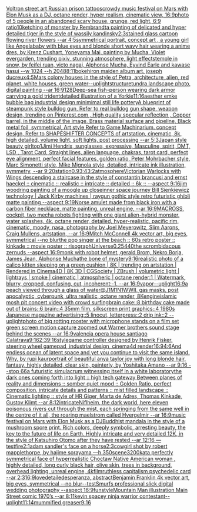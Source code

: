 [Voltron street art Russian  prison tattoos](https://www.ebank.nz/aiartgenerator?category=Voltron%20street%20art%20Russian%20%20prison%20tattoos)[crowdy music festival on Mars with Elon Musk as a DJ, octane render, hyper realism, cinematic view, 16:9](https://www.ebank.nz/aiartgenerator?category=crowdy%20music%20festival%20on%20Mars%20with%20Elon%20Musk%20as%20a%20DJ%2C%20octane%20render%2C%20hyper%20realism%2C%20cinematic%20view%2C%2016%3A9)[photo of 5 people in an abandoned scary house, grunge, red light, 6:9 ratio](https://www.ebank.nz/aiartgenerator?category=photo%20of%205%20people%20in%20an%20abandoned%20scary%20house%2C%20grunge%2C%20red%20light%2C%206%3A9%20ratio)[10k](https://www.ebank.nz/aiartgenerator?category=10k)[etching of monster by Rembrandt](https://www.ebank.nz/aiartgenerator?category=etching%20of%20monster%20by%20Rembrandt)[a painting of delicated and hyper detailed tiger in the style of wassily kandinsky](https://www.ebank.nz/aiartgenerator?category=a%20painting%20of%20delicated%20and%20hyper%20detailed%20tiger%20in%20the%20style%20of%20wassily%20kandinsky)[2:3](https://www.ebank.nz/aiartgenerator?category=2%3A3)[stained glass cartoon flowing river flowers --ar 4:5](https://www.ebank.nz/aiartgenerator?category=stained%20glass%20cartoon%20flowing%20river%20flowers%20--ar%204%3A5)[symmetrical portrait, concept art , a young girl like Angelababy with blue eyes and blonde short wavy hair wearing a anime dres, by Krenz Cushart, Yoneyama Mai, painting by Mucha, Violet evergarden, trending pixiv, stunning atmosphere, light effects](https://www.ebank.nz/aiartgenerator?category=symmetrical%20portrait%2C%20concept%20art%20%2C%20a%20young%20girl%20like%20Angelababy%20with%20blue%20eyes%20and%20blonde%20short%20wavy%20hair%20wearing%20a%20anime%20dres%2C%20by%20Krenz%20Cushart%2C%20Yoneyama%20Mai%2C%20painting%20by%20Mucha%2C%20Violet%20evergarden%2C%20trending%20pixiv%2C%20stunning%20atmosphere%2C%20light%20effects)[temple in snow, by feifei ruan, victo nagai, Alphonse Mucha, Eyvind Earle and kawase hasui --w  1024 --h 2048](https://www.ebank.nz/aiartgenerator?category=temple%20in%20snow%2C%20by%20feifei%20ruan%2C%20victo%20nagai%2C%20Alphonse%20Mucha%2C%20Eyvind%20Earle%20and%20kawase%20hasui%20--w%20%201024%20--h%202048)[8:11](https://www.ebank.nz/aiartgenerator?category=8%3A11)[bokeh](https://www.ebank.nz/aiartgenerator?category=bokeh)[iron maiden album art, joseph ducreux](https://www.ebank.nz/aiartgenerator?category=iron%20maiden%20album%20art%2C%20joseph%20ducreux)[4:5](https://www.ebank.nz/aiartgenerator?category=4%3A5)[Mars colony houses in the style of Petra, architecture, alien, red planet, white houses, green water](https://www.ebank.nz/aiartgenerator?category=Mars%20colony%20houses%20in%20the%20style%20of%20Petra%2C%20architecture%2C%20alien%2C%20red%20planet%2C%20white%20houses%2C%20green%20water)[--uplight](https://www.ebank.nz/aiartgenerator?category=--uplight)[structure](https://www.ebank.nz/aiartgenerator?category=structure)[tundra landscape photo, digital painting --ar 16:9](https://www.ebank.nz/aiartgenerator?category=tundra%20landscape%20photo%2C%20digital%20painting%20--ar%2016%3A9)[128](https://www.ebank.nz/aiartgenerator?category=128)[Deep-sea fish-person wearing dark armor carrying a gold trident](https://www.ebank.nz/aiartgenerator?category=Deep-sea%20fish-person%20wearing%20dark%20armor%20carrying%20a%20gold%20trident)[detailed illustration of a Yorkie](https://www.ebank.nz/aiartgenerator?category=detailed%20illustration%20of%20a%20Yorkie)[11:16](https://www.ebank.nz/aiartgenerator?category=11%3A16)[aesther emke bubble bag industrial design minimimal still life pottery](https://www.ebank.nz/aiartgenerator?category=aesther%20emke%20bubble%20bag%20industrial%20design%20minimimal%20still%20life%20pottery)[A blueprint of steampunk style bulldog gun, Refer to real bulldog gun shape,  weapon design, trending on Pinterest.com , High quality specular reflection ,  Copper  barrel, in the middle of the image, Brass material surface and pipeline,  Black metal foil, symmetrical,  Art style Refer to Game Machinarium.  concept design, Refer to SHAPESHIFTER CONCEPTS  of artstation, cinematic,  8k, high detailed,  volume light,  soft lights,  post processing    --ar 5:3](https://www.ebank.nz/aiartgenerator?category=A%20blueprint%20of%20steampunk%20style%20bulldog%20gun%2C%20Refer%20to%20real%20bulldog%20gun%20shape%2C%20%20weapon%20design%2C%20trending%20on%20Pinterest.com%20%2C%20High%20quality%20specular%20reflection%20%2C%20%20Copper%20%20barrel%2C%20in%20the%20middle%20of%20the%20image%2C%20Brass%20material%20surface%20and%20pipeline%2C%20%20Black%20metal%20foil%2C%20symmetrical%2C%20%20Art%20style%20Refer%20to%20Game%20Machinarium.%20%20concept%20design%2C%20Refer%20to%20SHAPESHIFTER%20CONCEPTS%20%20of%20artstation%2C%20cinematic%2C%20%208k%2C%20high%20detailed%2C%20%20volume%20light%2C%20%20soft%20lights%2C%20%20post%20processing%20%20%20%20--ar%205%3A3)[Japan style beauty girl](https://www.ebank.nz/aiartgenerator?category=Japan%20style%20beauty%20girl)[top](https://www.ebank.nz/aiartgenerator?category=top)[1](https://www.ebank.nz/aiartgenerator?category=1)[Jimi Hendrix, sunglasses, expressive, Masculine, spirit, DMT, LSD , Tarot Card, Straight lines, alien language, chakras, tarot card, perfect eye alignment, perfect facial features, golden ratio, Peter Mohrbacher style, Marc Simonetti style, Mike Mignola style, detailed, intricate ink illustration, symmetry, --ar 9:20](https://www.ebank.nz/aiartgenerator?category=Jimi%20Hendrix%2C%20sunglasses%2C%20expressive%2C%20Masculine%2C%20spirit%2C%20DMT%2C%20LSD%20%2C%20Tarot%20Card%2C%20Straight%20lines%2C%20alien%20language%2C%20chakras%2C%20tarot%20card%2C%20perfect%20eye%20alignment%2C%20perfect%20facial%20features%2C%20golden%20ratio%2C%20Peter%20Mohrbacher%20style%2C%20Marc%20Simonetti%20style%2C%20Mike%20Mignola%20style%2C%20detailed%2C%20intricate%20ink%20illustration%2C%20symmetry%2C%20--ar%209%3A20)[station](https://www.ebank.nz/aiartgenerator?category=station)[0.9](https://www.ebank.nz/aiartgenerator?category=0.9)[3:4](https://www.ebank.nz/aiartgenerator?category=3%3A4)[3:2](https://www.ebank.nz/aiartgenerator?category=3%3A2)[atmosphere](https://www.ebank.nz/aiartgenerator?category=atmosphere)[Victorian Warlocks with Wings descending a staircase in the style of constantin brancusi and ernst haeckel :: cinematic :: realistic :: intricate :: detailed :: 6k :: --aspect 9:16](https://www.ebank.nz/aiartgenerator?category=Victorian%20Warlocks%20with%20Wings%20descending%20a%20staircase%20in%20the%20style%20of%20constantin%20brancusi%20and%20ernst%20haeckel%20%3A%3A%20cinematic%20%3A%3A%20realistic%20%3A%3A%20intricate%20%3A%3A%20detailed%20%3A%3A%206k%20%3A%3A%20--aspect%209%3A16)[jim woodring painting of a moogle up close](https://www.ebank.nz/aiartgenerator?category=jim%20woodring%20painting%20of%20a%20moogle%20up%20close)[inner space journey Bill Sienkiewicz technology | Jack Kirby machines |  raygun gothic style retro futuristic  ghibli matte painting --aspect 9:19](https://www.ebank.nz/aiartgenerator?category=inner%20space%20journey%20Bill%20Sienkiewicz%20technology%20%7C%20Jack%20Kirby%20machines%20%7C%20%20raygun%20gothic%20style%20retro%20futuristic%20%20ghibli%20matte%20painting%20--aspect%209%3A19)[Norse amulet made from black iron with a carbon fiber necklace, matte painting, unreal engine, --ar 16:9](https://www.ebank.nz/aiartgenerator?category=Norse%20amulet%20made%20from%20black%20iron%20with%20a%20carbon%20fiber%20necklace%2C%20matte%20painting%2C%20unreal%20engine%2C%20--ar%2016%3A9)[MACROSS, cockpit, two mecha robots fighting with one giant alien-hybrid monster, water splashes, 4k, octane render, detailed, hyper-realistic, pacific rim, cinematic, moody, nasa, photography by Joel Meyerowitz, Slim Aarons, Craig Mullens, artstation, --ar 16:9](https://www.ebank.nz/aiartgenerator?category=MACROSS%2C%20cockpit%2C%20two%20mecha%20robots%20fighting%20with%20one%20giant%20alien-hybrid%20monster%2C%20water%20splashes%2C%204k%2C%20octane%20render%2C%20detailed%2C%20hyper-realistic%2C%20pacific%20rim%2C%20cinematic%2C%20moody%2C%20nasa%2C%20photography%20by%20Joel%20Meyerowitz%2C%20Slim%20Aarons%2C%20Craig%20Mullens%2C%20artstation%2C%20--ar%2016%3A9)[Mitch McConnell 4k vector art, big eyes, symmetrical --no blur](https://www.ebank.nz/aiartgenerator?category=Mitch%20McConnell%204k%20vector%20art%2C%20big%20eyes%2C%20symmetrical%20--no%20blur)[the pop singer at the beach :: 60s retro poster :: kinkade :: movie poster :: risograph](https://www.ebank.nz/aiartgenerator?category=the%20pop%20singer%20at%20the%20beach%20%3A%3A%2060s%20retro%20poster%20%3A%3A%20kinkade%20%3A%3A%20movie%20poster%20%3A%3A%20risograph)[Universe](https://www.ebank.nz/aiartgenerator?category=Universe)[0.25](https://www.ebank.nz/aiartgenerator?category=0.25)[440](https://www.ebank.nz/aiartgenerator?category=440)[the scrombidacous zernuds --aspect 16:9](https://www.ebank.nz/aiartgenerator?category=the%20scrombidacous%20zernuds%20--aspect%2016%3A9)[monk with robot helmet, gerald Brom, Nekro Borja, James Jean, Alphonse Mucha](https://www.ebank.nz/aiartgenerator?category=monk%20with%20robot%20helmet%2C%20gerald%20Brom%2C%20Nekro%20Borja%2C%20James%20Jean%2C%20Alphonse%20Mucha)[the bone of mystery](https://www.ebank.nz/aiartgenerator?category=the%20bone%20of%20mystery)[9:16](https://www.ebank.nz/aiartgenerator?category=9%3A16)[realistic photo of a calico kitten sleeping on a green cushion | 8K | trending on artstation | Rendered in Cinema4D | 8K 3D | CGSociety | ZBrush | volumetric light | lightrays | smoke | cinematic | atmospheric | octane render:1 | Watermark, blurry, cropped, confusing, cut, incoherent:-1, --ar 16:9](https://www.ebank.nz/aiartgenerator?category=realistic%20photo%20of%20a%20calico%20kitten%20sleeping%20on%20a%20green%20cushion%20%7C%208K%20%7C%20trending%20on%20artstation%20%7C%20Rendered%20in%20Cinema4D%20%7C%208K%203D%20%7C%20CGSociety%20%7C%20ZBrush%20%7C%20volumetric%20light%20%7C%20lightrays%20%7C%20smoke%20%7C%20cinematic%20%7C%20atmospheric%20%7C%20octane%20render%3A1%20%7C%20Watermark%2C%20blurry%2C%20cropped%2C%20confusing%2C%20cut%2C%20incoherent%3A-1%2C%20--ar%2016%3A9)[vapor](https://www.ebank.nz/aiartgenerator?category=vapor)[--uplight](https://www.ebank.nz/aiartgenerator?category=--uplight)[16:9](https://www.ebank.nz/aiartgenerator?category=16%3A9)[a peach viewed through a glass of water](https://www.ebank.nz/aiartgenerator?category=a%20peach%20viewed%20through%20a%20glass%20of%20water)[@J1M1N1](https://www.ebank.nz/aiartgenerator?category=%40J1M1N1)[WWII, gas masks, post apocalyptic, cyberpunk, ultra realistic, octane render, 8K](https://www.ebank.nz/aiartgenerator?category=WWII%2C%20gas%20masks%2C%20post%20apocalyptic%2C%20cyberpunk%2C%20ultra%20realistic%2C%20octane%20render%2C%208K)[engine](https://www.ebank.nz/aiartgenerator?category=engine)[islamic mosh pit concert video with crowd surfing](https://www.ebank.nz/aiartgenerator?category=islamic%20mosh%20pit%20concert%20video%20with%20crowd%20surfing)[brain cake::8 birthday cake made out of brains::6 brain::4 35mm film, silkscreen print graphics::4 1980s Japanese magazine advertising::5 linocut, letterpress::2 drip ink::2 --uplight](https://www.ebank.nz/aiartgenerator?category=brain%20cake%3A%3A8%20birthday%20cake%20made%20out%20of%20brains%3A%3A6%20brain%3A%3A4%2035mm%20film%2C%20silkscreen%20print%20graphics%3A%3A4%201980s%20Japanese%20magazine%20advertising%3A%3A5%20linocut%2C%20letterpress%3A%3A2%20drip%20ink%3A%3A2%20--uplight)[photo of big rotting rooster with microphone stands on a film set green screen motion capture zoomed out Warner brothers sound stage behind the scenes --ar 16:9](https://www.ebank.nz/aiartgenerator?category=photo%20of%20big%20rotting%20rooster%20with%20microphone%20stands%20on%20a%20film%20set%20green%20screen%20motion%20capture%20zoomed%20out%20Warner%20brothers%20sound%20stage%20behind%20the%20scenes%20--ar%2016%3A9)[valencia opera house santiago Calatrava](https://www.ebank.nz/aiartgenerator?category=valencia%20opera%20house%20santiago%20Calatrava)[9:16](https://www.ebank.nz/aiartgenerator?category=9%3A16)[2:3](https://www.ebank.nz/aiartgenerator?category=2%3A3)[9:16](https://www.ebank.nz/aiartgenerator?category=9%3A16)[style](https://www.ebank.nz/aiartgenerator?category=style)[game controller designed by Henrik Fisker, steering wheel gamepad, industrial design, cinema4d render](https://www.ebank.nz/aiartgenerator?category=game%20controller%20designed%20by%20Henrik%20Fisker%2C%20steering%20wheel%20gamepad%2C%20industrial%20design%2C%20cinema4d%20render)[16:9](https://www.ebank.nz/aiartgenerator?category=16%3A9)[4:6](https://www.ebank.nz/aiartgenerator?category=4%3A6)[And endless ocean of latent space and yet you continue to visit the same island. Why, by rupi kaur](https://www.ebank.nz/aiartgenerator?category=And%20endless%20ocean%20of%20latent%20space%20and%20yet%20you%20continue%20to%20visit%20the%20same%20island.%20Why%2C%20by%20rupi%20kaur)[portrait of beautiful anya taylor joy with long blonde hair, fantasy, highly detailed, clear skin, painterly, by Yoshitaka Amano --ar 9:16 --stop 66](https://www.ebank.nz/aiartgenerator?category=portrait%20of%20beautiful%20anya%20taylor%20joy%20with%20long%20blonde%20hair%2C%20fantasy%2C%20highly%20detailed%2C%20clear%20skin%2C%20painterly%2C%20by%20Yoshitaka%20Amano%20--ar%209%3A16%20--stop%2066)[a futuristic simulacrum witnessing itself in a white laboratory](https://www.ebank.nz/aiartgenerator?category=a%20futuristic%20simulacrum%20witnessing%20itself%20in%20a%20white%20laboratory)[the dark ones coming forth into light :: high tech gateway Between planes of reality and dimensions :: somber quiet mood :: Golden Ratio, perfect composition, intricate details and patterns :: mist filled landscape :: Cinematic lighting :: style of HR Giger, Marta de Adres, Thomas Kinkade, Gustov Klimt --ar 8:12](https://www.ebank.nz/aiartgenerator?category=the%20dark%20ones%20coming%20forth%20into%20light%20%3A%3A%20high%20tech%20gateway%20Between%20planes%20of%20reality%20and%20dimensions%20%3A%3A%20somber%20quiet%20mood%20%3A%3A%20Golden%20Ratio%2C%20perfect%20composition%2C%20intricate%20details%20and%20patterns%20%3A%3A%20mist%20filled%20landscape%20%3A%3A%20Cinematic%20lighting%20%3A%3A%20style%20of%20HR%20Giger%2C%20Marta%20de%20Adres%2C%20Thomas%20Kinkade%2C%20Gustov%20Klimt%20--ar%208%3A12)[intricate](https://www.ebank.nz/aiartgenerator?category=intricate)[Niflheim, the dark world, here eleven poisonous rivers cut through the mist, each springing from the same well in the centre of it all, the roaring maelstrom called Hvergelmir --ar 16:9](https://www.ebank.nz/aiartgenerator?category=Niflheim%2C%20the%20dark%20world%2C%20here%20eleven%20poisonous%20rivers%20cut%20through%20the%20mist%2C%20each%20springing%20from%20the%20same%20well%20in%20the%20centre%20of%20it%20all%2C%20the%20roaring%20maelstrom%20called%20Hvergelmir%20--ar%2016%3A9)[music festival on Mars with Elon Musk as a DJ](https://www.ebank.nz/aiartgenerator?category=music%20festival%20on%20Mars%20with%20Elon%20Musk%20as%20a%20DJ)[Buddhist mandala in the style of a mushroom spore print. Rich colors, deeply symbolic, arresting beauty, the key to the future of life on Earth. Highly intricate and very detailed 12K, in the style of Katsuhiro Otomo after they have rested --ar 12:16 —test](https://www.ebank.nz/aiartgenerator?category=Buddhist%20mandala%20in%20the%20style%20of%20a%20mushroom%20spore%20print.%20Rich%20colors%2C%20deeply%20symbolic%2C%20arresting%20beauty%2C%20the%20key%20to%20the%20future%20of%20life%20on%20Earth.%20Highly%20intricate%20and%20very%20detailed%2012K%2C%20in%20the%20style%20of%20Katsuhiro%20Otomo%20after%20they%20have%20rested%20--ar%2012%3A16%20%E2%80%94test)[fire](https://www.ebank.nz/aiartgenerator?category=fire)[2:1](https://www.ebank.nz/aiartgenerator?category=2%3A1)[adam sandler's face on a horse](https://www.ebank.nz/aiartgenerator?category=adam%20sandler%27s%20face%20on%20a%20horse)[2:3](https://www.ebank.nz/aiartgenerator?category=2%3A3)[cowgirl shot by robert mapplethorpe, by hajime sorayama —h 350](https://www.ebank.nz/aiartgenerator?category=cowgirl%20shot%20by%20robert%20mapplethorpe%2C%20by%20hajime%20sorayama%20%E2%80%94h%20350)[scene](https://www.ebank.nz/aiartgenerator?category=scene)[3200](https://www.ebank.nz/aiartgenerator?category=3200)[kat](https://www.ebank.nz/aiartgenerator?category=kat)[a perfectly symmetrical face of hyperrealistic Choctaw Native American woman , highly detailed, long curly black hair, olive skin, trees in background, overhead lighting, unreal engine, 4k](https://www.ebank.nz/aiartgenerator?category=a%20perfectly%20symmetrical%20face%20of%20hyperrealistic%20Choctaw%20Native%20American%20woman%20%2C%20highly%20detailed%2C%20long%20curly%20black%20hair%2C%20olive%20skin%2C%20trees%20in%20background%2C%20overhead%20lighting%2C%20unreal%20engine%2C%204k)[film](https://www.ebank.nz/aiartgenerator?category=film)[ruthless capitalism psychedelic card --ar 2:3](https://www.ebank.nz/aiartgenerator?category=ruthless%20capitalism%20psychedelic%20card%20--ar%202%3A3)[16:9](https://www.ebank.nz/aiartgenerator?category=16%3A9)[love](https://www.ebank.nz/aiartgenerator?category=love)[detailed](https://www.ebank.nz/aiartgenerator?category=detailed)[esperanza, abstract](https://www.ebank.nz/aiartgenerator?category=esperanza%2C%20abstract)[Benjamin Franklin 4k vector art, big eyes, symmetrical --no blur](https://www.ebank.nz/aiartgenerator?category=Benjamin%20Franklin%204k%20vector%20art%2C%20big%20eyes%2C%20symmetrical%20--no%20blur)[--test](https://www.ebank.nz/aiartgenerator?category=--test)[Smurfs professional slick digital wedding photography --aspect 16:9](https://www.ebank.nz/aiartgenerator?category=Smurfs%20professional%20slick%20digital%20wedding%20photography%20--aspect%2016%3A9)[fun](https://www.ebank.nz/aiartgenerator?category=fun)[style](https://www.ebank.nz/aiartgenerator?category=style)[Mountain Man illustration Main Street comic 1970’s --ar 8:11](https://www.ebank.nz/aiartgenerator?category=Mountain%20Man%20illustration%20Main%20Street%20comic%201970%E2%80%99s%20--ar%208%3A11)[kevin spacey ninja warrior contestant](https://www.ebank.nz/aiartgenerator?category=kevin%20spacey%20ninja%20warrior%20contestant)[--uplight](https://www.ebank.nz/aiartgenerator?category=--uplight)[11:14](https://www.ebank.nz/aiartgenerator?category=11%3A14)[mummified greaser](https://www.ebank.nz/aiartgenerator?category=mummified%20greaser)[9:16](https://www.ebank.nz/aiartgenerator?category=9%3A16)